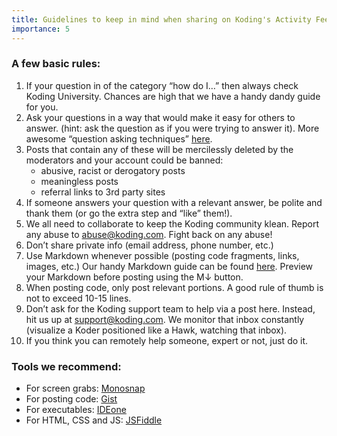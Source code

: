 ```yaml
---
title: Guidelines to keep in mind when sharing on Koding's Activity Feed. 
importance: 5
---
```


### A few basic rules:
1. If your question in of the category “how do I…” then always check Koding University. Chances are high that we have a handy dandy guide for you.
2. Ask your questions in a way that would make it easy for others to answer. (hint: ask the question as if you were trying to answer it). More awesome “question asking techniques” [here](http://codeblog.jonskeet.uk/2010/08/29/writing-the-perfect-question/).
3. Posts that contain any of these will be mercilessly deleted by the moderators and your account could be banned:
	* abusive, racist or derogatory posts
	* meaningless posts
	* referral links to 3rd party sites
4. If someone answers your question with a relevant answer, be polite and thank them (or go the extra step and “like” them!).
5. We all need to collaborate to keep the Koding community klean. Report any abuse to [abuse@koding.com](abuse@koding.com). Fight back on any abuse!
6. Don’t share private info (email address, phone number, etc.)
7. Use Markdown whenever possible (posting code fragments, links, images, etc.) Our handy Markdown guide can be found [here](http://learn.koding.com/guides/markdown/). Preview your Markdown before posting using the M↓ button.
8. When posting code, only post relevant portions. A good rule of thumb is not to exceed 10-15 lines.
9. Don’t ask for the Koding support team to help via a post here. Instead, hit us up at [support@koding.com](support@koding.com). We monitor that inbox constantly (visualize a Koder positioned like a Hawk, watching that inbox).
10. If you think you can remotely help someone, expert or not, just do it.

### Tools we recommend:
* For screen grabs: [Monosnap](http://monosnap.com/)
* For posting code: [Gist](https://gist.github.com/)
* For executables: [IDEone](http://ideone.com/)
* For HTML, CSS and JS: [JSFiddle](http://jsfiddle.net/)
